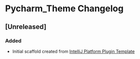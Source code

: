 <!-- Keep a Changelog guide -> https://keepachangelog.com -->

# Pycharm_Theme Changelog

## [Unreleased]
### Added
- Initial scaffold created from [IntelliJ Platform Plugin Template](https://github.com/JetBrains/intellij-platform-plugin-template)
